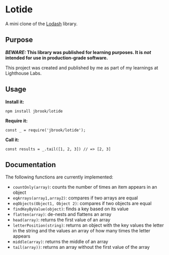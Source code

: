 # Lotide

A mini clone of the [Lodash](https://lodash.com) library.

## Purpose

**_BEWARE:_ This library was published for learning purposes. It is _not_ intended for use in production-grade software.**

This project was created and published by me as part of my learnings at Lighthouse Labs. 

## Usage

**Install it:**

`npm install jbrook/lotide`

**Require it:**

`const _ = require('jbrook/lotide');`

**Call it:**

`const results = _.tail([1, 2, 3]) // => [2, 3]`

## Documentation

The following functions are currently implemented:

* `countOnly(array)`: counts the number of times an item appears in an object
* `eqArrays(array1,array2)`: compares if two arrays are equal
* `eqObjects(Object1, Object 2)`: compares if two objects are equal
* `findKeyByValue(object)`: finds a key based on its value
* `flatten(array)`: de-nests and flattens an array
* `head(array)`: returns the first value of an array
* `letterPosition(string)`: returns an object with the key values the letter in the string and the values an array of how many times the letter appears
* `middle(array)`: returns the middle of an array
* `tail(array))`: returns an array without the first value of the array








